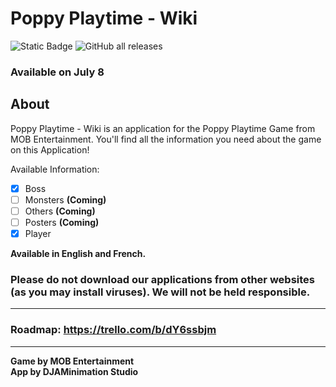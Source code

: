 # Poppy Playtime - Wiki  
![Static Badge](https://img.shields.io/badge/Status-ALPHA-7e49b8?style=flat-square)
![GitHub all releases](https://img.shields.io/github/downloads/GabrielDja/PoppyPlaytime-Wiki_App/total?style=flat-square&label=Downloads&color=177c66)

### Available on July 8
## About
Poppy Playtime - Wiki is an application for the Poppy Playtime Game from MOB Entertainment. You'll find all the information you need about the game on this Application!

Available Information:
- [x] Boss
- [ ] Monsters **(Coming)**
- [ ] Others **(Coming)**
- [ ] Posters **(Coming)**
- [x] Player

**Available in English and French.**

### Please do not download our applications from other websites (as you may install viruses). We will not be held responsible.
---
### Roadmap: https://trello.com/b/dY6ssbjm
---
**Game by MOB Entertainment**  
**App by DJAMinimation Studio**
